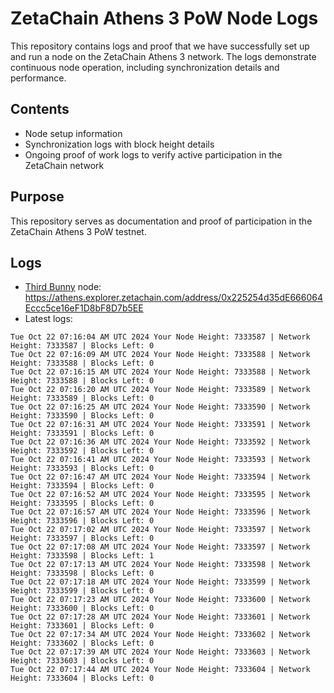 # ZetaChain Athens 3 PoW Node Logs
This repository contains logs and proof that we have successfully set up and run a node on the ZetaChain Athens 3 network. The logs demonstrate continuous node operation, including synchronization details and performance.

## Contents
- Node setup information
- Synchronization logs with block height details
- Ongoing proof of work logs to verify active participation in the ZetaChain network

## Purpose
This repository serves as documentation and proof of participation in the ZetaChain Athens 3 PoW testnet.

## Logs

- [Third Bunny](https://thirdbunny.xyz/) node: https://athens.explorer.zetachain.com/address/0x225254d35dE666064Eccc5ce16eF1D8bF8D7b5EE
- Latest logs:
```
Tue Oct 22 07:16:04 AM UTC 2024 Your Node Height: 7333587 | Network Height: 7333587 | Blocks Left: 0
Tue Oct 22 07:16:09 AM UTC 2024 Your Node Height: 7333588 | Network Height: 7333588 | Blocks Left: 0
Tue Oct 22 07:16:15 AM UTC 2024 Your Node Height: 7333588 | Network Height: 7333588 | Blocks Left: 0
Tue Oct 22 07:16:20 AM UTC 2024 Your Node Height: 7333589 | Network Height: 7333589 | Blocks Left: 0
Tue Oct 22 07:16:25 AM UTC 2024 Your Node Height: 7333590 | Network Height: 7333590 | Blocks Left: 0
Tue Oct 22 07:16:31 AM UTC 2024 Your Node Height: 7333591 | Network Height: 7333591 | Blocks Left: 0
Tue Oct 22 07:16:36 AM UTC 2024 Your Node Height: 7333592 | Network Height: 7333592 | Blocks Left: 0
Tue Oct 22 07:16:41 AM UTC 2024 Your Node Height: 7333593 | Network Height: 7333593 | Blocks Left: 0
Tue Oct 22 07:16:47 AM UTC 2024 Your Node Height: 7333594 | Network Height: 7333594 | Blocks Left: 0
Tue Oct 22 07:16:52 AM UTC 2024 Your Node Height: 7333595 | Network Height: 7333595 | Blocks Left: 0
Tue Oct 22 07:16:57 AM UTC 2024 Your Node Height: 7333596 | Network Height: 7333596 | Blocks Left: 0
Tue Oct 22 07:17:02 AM UTC 2024 Your Node Height: 7333597 | Network Height: 7333597 | Blocks Left: 0
Tue Oct 22 07:17:08 AM UTC 2024 Your Node Height: 7333597 | Network Height: 7333598 | Blocks Left: 1
Tue Oct 22 07:17:13 AM UTC 2024 Your Node Height: 7333598 | Network Height: 7333598 | Blocks Left: 0
Tue Oct 22 07:17:18 AM UTC 2024 Your Node Height: 7333599 | Network Height: 7333599 | Blocks Left: 0
Tue Oct 22 07:17:23 AM UTC 2024 Your Node Height: 7333600 | Network Height: 7333600 | Blocks Left: 0
Tue Oct 22 07:17:28 AM UTC 2024 Your Node Height: 7333601 | Network Height: 7333601 | Blocks Left: 0
Tue Oct 22 07:17:34 AM UTC 2024 Your Node Height: 7333602 | Network Height: 7333602 | Blocks Left: 0
Tue Oct 22 07:17:39 AM UTC 2024 Your Node Height: 7333603 | Network Height: 7333603 | Blocks Left: 0
Tue Oct 22 07:17:44 AM UTC 2024 Your Node Height: 7333604 | Network Height: 7333604 | Blocks Left: 0
```
